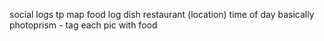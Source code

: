 social logs
    tp map
    food log
        dish
        restaurant (location)
        time of day
    basically photoprism - tag each pic with food
